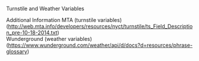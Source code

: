 Turnstile and Weather Variables 
 
Additional Information
MTA (turnstile variables)(http://web.mta.info/developers/resources/nyct/turnstile/ts_Field_Description_pre-10-18-2014.txt)  
Wunderground (weather variables)(https://www.wunderground.com/weather/api/d/docs?d=resources/phrase-glossary) 
